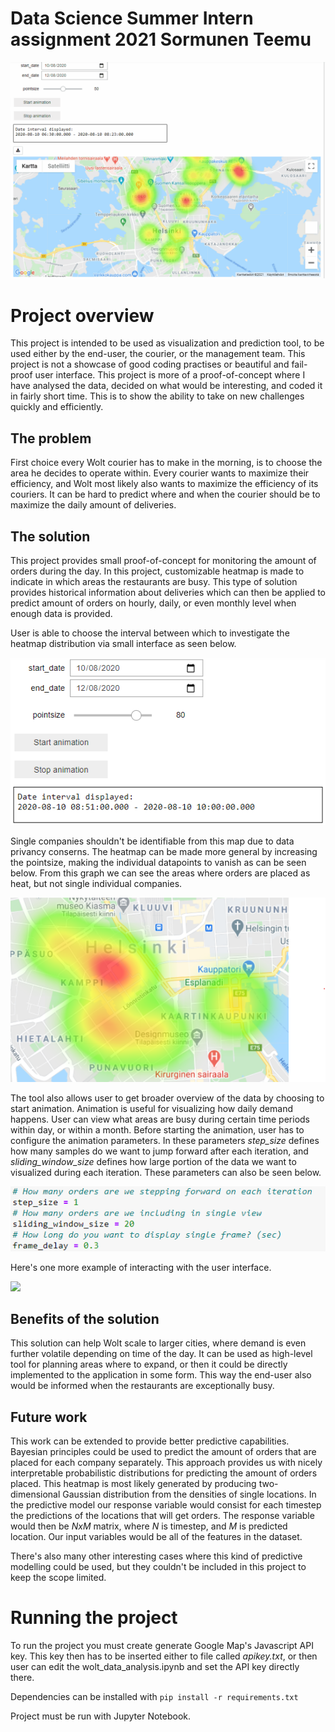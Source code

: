 # Data Science Summer Intern assignment 2021 Sormunen Teemu

![](imgs/wolt_demo_project_short.gif)

# Project overview

This project is intended to be used as visualization and prediction tool, to be used either by the end-user, the courier, or the management team. This project is not a showcase of good coding practises or beautiful and fail-proof user interface. This project is more of a proof-of-concept where I have analysed the data, decided on what would be interesting, and coded it in fairly short time. This is to show the ability to take on new challenges quickly and efficiently. 

## The problem

First choice every Wolt courier has to make in the morning, is to choose the area he decides to operate within. Every courier wants to maximize their efficiency, and Wolt most likely also wants to maximize the efficiency of its couriers. It can be hard to predict where and when the courier should be to maximize the daily amount of deliveries.

## The solution

This project provides small proof-of-concept for monitoring the amount of orders during the day. In this project, customizable heatmap is made to indicate in which areas the restaurants are busy. This type of solution provides historical information about deliveries which can then be applied to predict amount of orders on hourly, daily, or even monthly level when enough data is provided. 

User is able to choose the interval between which to investigate the heatmap distribution via small interface as seen below.

![](imgs/user_panel.png)


Single companies shouldn't be identifiable from this map due to data privancy conserns. The heatmap can be made more general by increasing the pointsize, making the individual datapoints to vanish as can be seen below. From this graph we can see the areas where orders are placed as heat, but not single individual companies.

![](imgs/vanished_datapoints.png)


The tool also allows user to get broader overview of the data by choosing to start animation. Animation is useful for visualizing how daily demand happens. User can view what areas are busy during certain time periods within day, or within a month. Before starting the animation, user has to configure the animation parameters. In these parameters *step_size* defines how many samples do we want to jump forward after each iteration, and *sliding_window_size* defines how large portion of the data we want to visualized during each iteration. These parameters can also be seen below.

![](imgs/parameter_selection.png)



Here's one more example of interacting with the user interface.

![](imgs/wolt_demo_project_long.gif)


## Benefits of the solution

This solution can help Wolt scale to larger cities, where demand is even further volatile depending on time of the day. It can be used as high-level tool for planning areas where to expand, or then it could be directly implemented to the application in some form. This way the end-user also would be informed when the restaurants are exceptionally busy. 


## Future work

This work can be extended to provide better predictive capabilities. Bayesian principles could be used to predict the amount of orders that are placed for each company separately. This approach provides us with nicely interpretable probabilistic distributions for predicting the amount of orders placed. This heatmap is most likely generated by producing two-dimensional Gaussian distribution from the densities of single locations. In the predictive model our response variable would consist for each timestep the predictions of the locations that will get orders. The response variable would then be *NxM* matrix, where *N* is timestep, and *M* is predicted location. Our input variables would be all of the features in the dataset.

There's also many other interesting cases where this kind of predictive modelling could be used, but they couldn't be included in this project to keep the scope limited.


# Running the project

To run the project you must create generate Google Map's Javascript API key. This key then has to be inserted either to file called *apikey.txt*, or then user can edit the wolt_data_analysis.ipynb and set the API key directly there.

Dependencies can be installed with
`pip install -r requirements.txt`

Project must be run with Jupyter Notebook.
